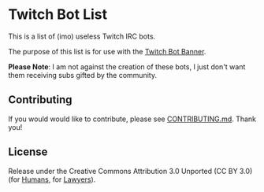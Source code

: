 # Twitch Bot List

This is a list of (imo) useless Twitch IRC bots.

The purpose of this list is for use with the [Twitch Bot Banner](https://twitch-bot-banner.sirmre.com/).

**Please Note**: I am not against the creation of these bots, I just don't want them receiving subs gifted by the community.

## Contributing

If you would would like to contribute, please see [CONTRIBUTING.md](https://github.com/MrEliasen/twitch-bot-list/blob/master/.github/CONTRIBUTING.md). Thank you!

## License

Release under the Creative Commons Attribution 3.0 Unported (CC BY 3.0) (for [Humans](https://creativecommons.org/licenses/by/3.0/), for [Lawyers](https://github.com/MrEliasen/twitch-bot-list/blob/master/LICENSE.md)).